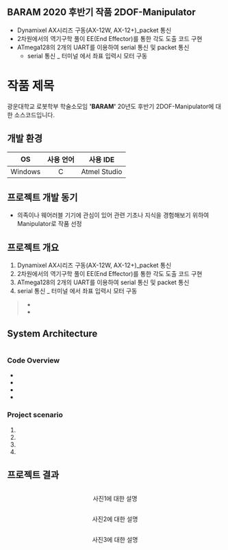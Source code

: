 ## BARAM 2020 후반기 작품 2DOF-Manipulator

* Dynamixel AX시리즈 구동(AX-12W, AX-12+)_packet 통신
* 2차원에서의 역기구학 풀이 EE(End Effector)를 통한 각도 도출 코드 구현
* ATmega128의 2개의 UART를 이용하여 serial 통신 및 packet 통신
  - serial 통신 _ 터미널 에서 좌표 입력시 모터 구동
  
    
# 작품 제목

광운대학교 로봇학부 학술소모임 **'BARAM'** 20년도 후반기 2DOF-Manipulator에 대한 소스코드입니다.  

## 개발 환경
|OS|사용 언어|사용 IDE|
|:---:|:---:|:---:|
| Windows | C | Atmel Studio |

## 프로젝트 개발 동기

-  의족이나 웨어러블 기기에 관심이 있어 관련 기초나 지식을 경험해보기 위하여 Manipulator로 작품 선정

## 프로젝트 개요
1. Dynamixel AX시리즈 구동(AX-12W, AX-12+)_packet 통신    
2. 2차원에서의 역기구학 풀이 EE(End Effector)를 통한 각도 도출 코드 구현 
3. ATmega128의 2개의 UART를 이용하여 serial 통신 및 packet 통신  
4. serial 통신 _ 터미널 에서 좌표 입력시 모터 구동
> - 
> - 
## System Architecture
<p align="center"><img src=" " width="600px"></p>  


### Code Overview  
- 
- 
- 
- 

### Project scenario

1. 
2. 
3. 
4. 


## 프로젝트 결과

<p align="center"><img src=" " width="500px"></p>  
<p align="center"> 사진1에 대한 설명 </p>  

<p align="center"><img src=" " width="500px"></p>  
<p align="center"> 사진2에 대한 설명 </p>  

<p align="center"><img src=" " width="500px"></p>  
<p align="center"> 사진3에 대한 설명 </p>
